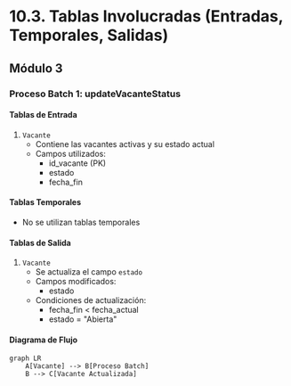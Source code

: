 # 10.3. Tablas Involucradas (Entradas, Temporales, Salidas)
## Módulo 3
### Proceso Batch 1: updateVacanteStatus
#### Tablas de Entrada
1. `Vacante`
   - Contiene las vacantes activas y su estado actual
   - Campos utilizados:
     * id_vacante (PK)
     * estado
     * fecha_fin

#### Tablas Temporales
- No se utilizan tablas temporales

#### Tablas de Salida
1. `Vacante`
   - Se actualiza el campo `estado`
   - Campos modificados:
     * estado
   - Condiciones de actualización:
     * fecha_fin < fecha_actual
     * estado = "Abierta"

#### Diagrama de Flujo
```mermaid
graph LR
    A[Vacante] --> B[Proceso Batch]
    B --> C[Vacante Actualizada]
```
